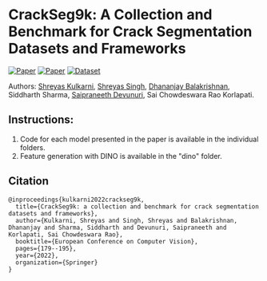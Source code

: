 # CrackSeg9k: A Collection and Benchmark for Crack Segmentation Datasets and Frameworks
[![Paper](https://img.shields.io/badge/Papers%20With%20Code-21CBCE.svg?style=for-the-badge&logo=Papers-With-Code&logoColor=white)](https://paperswithcode.com/paper/crackseg9k-a-collection-and-benchmark-for/review/)
[![Paper](https://img.shields.io/badge/Paper-CrackSeg9k-green)](https://doi.org/10.1007/978-3-031-25082-8_12)
[![Dataset](https://img.shields.io/badge/Dataset-Harvard%20Dataverse-blue)](https://dataverse.harvard.edu/dataset.xhtml?persistentId=doi:10.7910/DVN/EGIEBY)


Authors: [Shreyas Kulkarni](https://github.com/shreyask3107), [Shreyas Singh](https://github.com/shreyesss), [Dhananjay Balakrishnan](https://github.com/Dhananjay42), Siddharth Sharma, [Saipraneeth Devunuri](https://github.com/praneethd7), Sai Chowdeswara Rao Korlapati.


## Instructions:

1. Code for each model presented in the paper is available in the individual folders.
2. Feature generation with DINO is available in the "dino" folder.


## Citation
```
@inproceedings{kulkarni2022crackseg9k,
  title={CrackSeg9k: a collection and benchmark for crack segmentation datasets and frameworks},
  author={Kulkarni, Shreyas and Singh, Shreyas and Balakrishnan, Dhananjay and Sharma, Siddharth and Devunuri, Saipraneeth and Korlapati, Sai Chowdeswara Rao},
  booktitle={European Conference on Computer Vision},
  pages={179--195},
  year={2022},
  organization={Springer}
}
```

